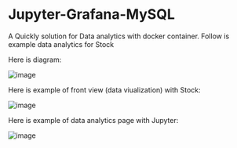 # Jupyter-Grafana-MySQL
A Quickly solution for Data analytics with docker container. Follow is example data analytics for Stock

Here is diagram:


![image](https://user-images.githubusercontent.com/3278225/166156333-5ef9ea44-52d0-414b-9d46-06d918d12015.png)


Here is example of front view (data viualization) with Stock:

![image](https://user-images.githubusercontent.com/3278225/166156396-0f08dd7c-1f7f-47aa-9d85-446c3fbc6098.png)


Here is example of data analytics page with Jupyter:

![image](https://user-images.githubusercontent.com/3278225/166156429-aa964019-cc31-4a82-a2c2-f9c656e7c94d.png)
